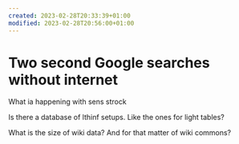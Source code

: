 ```yaml
---
created: 2023-02-28T20:33:39+01:00
modified: 2023-02-28T20:56:00+01:00
---
```


# Two second Google searches without internet

What ia happening with sens strock

Is there a database of lthinf setups. Like the ones for light tables?

What is the size of wiki data? And for that matter of wiki commons?
